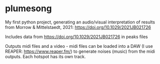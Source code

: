 # plumesong
My first python project, generating an audio/visual interpretation of results from Morrow &amp; Mittelstaedt, 2021:  https://doi.org/10.1029/2021JB021726

Includes data from https://doi.org/10.1029/2021JB021726 in peaks files

Outputs midi files and a video - midi files can be loaded into a DAW (I use REAPER: https://www.reaper.fm/) to generate noises (music) from the midi outputs. Each hotspot has its own track.
